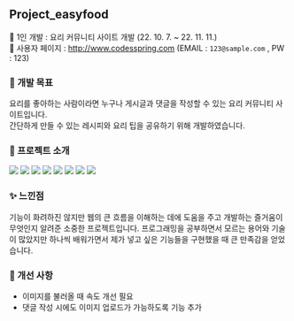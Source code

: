 ## Project_easyfood
🍩 1인 개발 : 요리 커뮤니티 사이트 개발 (22. 10. 7. ~ 22. 11. 11.)<br>
🍪 사용자 페이지 : http://www.codesspring.com (EMAIL : `123@sample.com` , PW : 123)


### 🍭 개발 목표

요리를 좋아하는 사람이라면 누구나 게시글과 댓글을 작성할 수 있는 요리 커뮤니티 사이트입니다.<br>
간단하게 만들 수 있는 레시피와 요리 팁을 공유하기 위해 개발하였습니다.


### 🍧 프로젝트 소개

<img src="https://user-images.githubusercontent.com/111411746/204271401-21a5589b-25bd-4bb3-994f-14b1228bb0e2.JPG">
<img src="https://user-images.githubusercontent.com/111411746/204271572-66588dae-a13f-4d51-8634-aa395348c18e.JPG">
<img src="https://user-images.githubusercontent.com/111411746/204271624-e3c19e17-e49f-4e2a-931a-54bcc6ada710.JPG">
<img src="https://user-images.githubusercontent.com/111411746/204271698-64c9d4f7-59c2-4c9b-adda-b2fd76249302.JPG">
<img src="https://user-images.githubusercontent.com/111411746/204271755-220f751a-4f7a-4c42-8fd2-9ecfd509f147.JPG">
<img src="https://user-images.githubusercontent.com/111411746/204271799-940db5ca-b745-4fb3-963f-883e10feee56.JPG">
<img src="https://user-images.githubusercontent.com/111411746/204271847-cec0402b-1004-4721-b04a-12d8f671a8c0.JPG">
<img src="https://user-images.githubusercontent.com/111411746/204271907-136293a5-91c3-42f7-b5f6-618e55487f39.JPG">


### ✨ 느낀점

기능이 화려하진 않지만 웹의 큰 흐름을 이해하는 데에 도움을 주고 개발하는 즐거움이 무엇인지 알려준 소중한 프로젝트입니다.
프로그래밍을 공부하면서 모르는 용어와 기술이 많았지만 하나씩 배워가면서 제가 넣고 싶은 기능들을 구현했을 때 큰 만족감을 얻었습니다.


### 🔨 개선 사항
* 이미지를 불러올 때 속도 개선 필요
* 댓글 작성 시에도 이미지 업로드가 가능하도록 기능 추가
